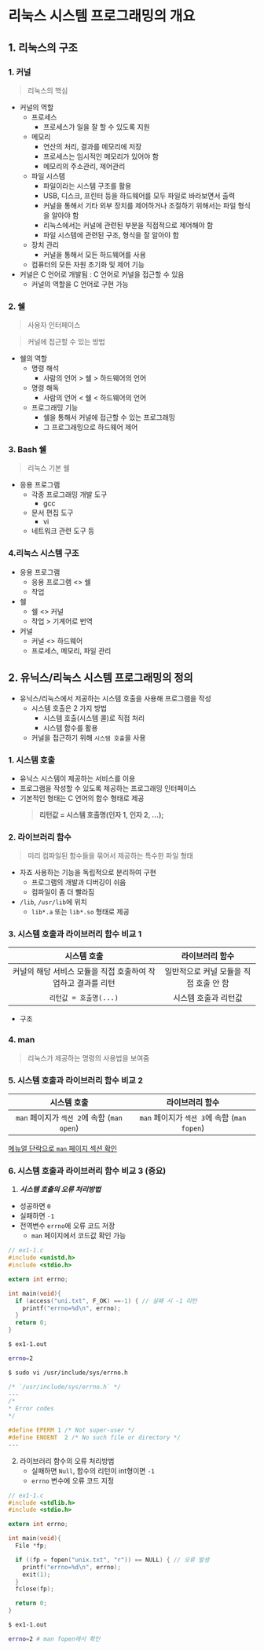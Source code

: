 # 리눅스 시스템 프로그래밍의 개요

## 1. 리눅스의 구조
### 1. 커널
> 리눅스의 핵심
- 커널의 역할
  - 프로세스
    - 프로세스가 일을 잘 할 수 있도록 지원
  - 메모리
    - 연산의 처리, 결과를 메모리에 저장
    - 프로세스는 임시적인 메모리가 있어야 함
    - 메모리의 주소관리, 제어관리
  - 파일 시스템
    - 파일이라는 시스템 구조를 활용
    - USB, 디스크, 프린터 등을 하드웨어를 모두 파일로 바라보면서 출력
    - 커널을 통해서 기타 외부 장치를 제어하거나 조절하기 위해서는 파일 형식을 알아야 함
    - 리눅스에서는 커널에 관련된 부분을 직접적으로 제어해야 함
    - 파일 시스템에 관련된 구조, 형식을 잘 알아야 함
  - 장치 관리
    - 커널을 통해서 모든 하드웨어를 사용
  - 컴퓨터의 모든 자원 초기화 및 제어 기능
- 커널은 C 언어로 개발됨 : C 언어로 커널을 접근할 수 있음
  - 커널의 역할을 C 언어로 구현 가능

### 2. 쉘
> 사용자 인터페이스

> 커널에 접근할 수 있는 방법
- 쉘의 역할
  - 명령 해석
    - 사람의 언어 > 쉘 > 하드웨어의 언어
  - 명령 해독
    - 사람의 언어 < 쉘 < 하드웨어의 언어
  - 프로그래밍 기능
    - 쉘을 통해서 커널에 접근할 수 있는 프로그래밍
    - 그 프로그래밍으로 하드웨어 제어

### 3. Bash 쉘
> 리눅스 기본 쉘
- 응용 프로그램
  - 각종 프로그래밍 개발 도구
    - gcc
  - 문서 편집 도구
    - vi
  - 네트워크 관련 도구 등

### 4.리눅스 시스템 구조
- 응용 프로그램
  - 응용 프로그램 <> 쉘
  - 작업
- 쉘   
  - 쉘 <> 커널
  - 작업 > 기계어로 번역
- 커널
  - 커널 <> 하드웨어
  - 프로세스, 메모리, 파일 관리

## 2. 유닉스/리눅스 시스템 프로그래밍의 정의
- 유닉스/리눅스에서 저공하는 시스템 호출을 사용해 프로그램을 작성
  - 시스템 호출은 2 가지 방법
    - 시스템 호출(시스템 콜)로 직접 처리
    - 시스템 함수를 활용
  - 커널을 접근하기 위해 `시스템 호출`을 사용

### 1. 시스템 호출
- 유닉스 시스템이 제공하는 서비스를 이용
- 프로그램을 작성할 수 있도록 제공하는 프로그래밍 인터페이스
- 기본적인 형태는 C 언어의 함수 형태로 제공
  > **리턴값 = 시스템 호출명(인자 1, 인자 2, ...);**

### 2. 라이브러리 함수
> 미리 컴파일된 함수들을 묶어서 제공하는 특수한 파일 형태
- 자죠 사용하는 기능을 독립적으로 분리하여 구현
  - 프로그램의 개발과 디버깅이 쉬움
  - 컴파일이 좀 더 빨라짐
- `/lib`, `/usr/lib`에 위치
  - `lib*.a` 또는 `lib*.so` 형태로 제공

### 3. 시스템 호출과 라이브러리 함수 비교 1
시스템 호출 | 라이브러리 함수 |
:---: | :---:|
커널의 해당 서비스 모듈을 직접 호출하여 작업하고 결과를 리턴 | 일반적으로 커널 모듈을 직접 호출 안 함
`리턴값 = 호출명(...)` | 시스템 호출과 리턴값

- 구조

### 4. man
> 리눅스가 제공하는 명령의 사용법을 보여줌

### 5. 시스템 호출과 라이브러리 함수 비교 2
시스템 호출 | 라이브러리 함수 |
:---: | :---:|
`man` 페이지가 `섹션 2`에 속함 (`man open`) | `man` 페이지가 `섹션 3`에 속함 (`man fopen`)

[메뉴얼 단락으로 `man` 페이지 섹션 확인 ](https://ko.wikipedia.org/wiki/Man_page#%EB%A7%A4%EB%89%B4%EC%96%BC_%EB%8B%A8%EB%9D%BD)

### 6. 시스템 호출과 라이브러리 함수 비교 3 (중요)
1. _**시스템 호출의 오류 처리방법**_ 
  - 성공하면 `0`
  - 실패하면 `-1`
  - 전역변수 `errno`에 오류 코드 저장
    - `man` 페이지에서 코드값 확인 가능
  
  ```c
  // ex1-1.c
  #include <unistd.h>
  #include <stdio.h>

  extern int errno;

  int main(void){
    if (access("uni.txt", F_OK) ==-1) { // 실패 시 -1 리턴
      printf("errno=%d\n", errno); 
    }
    return 0;
  }
  ```
  ```bash
  $ ex1-1.out
  
  errno=2

  $ sudo vi /usr/include/sys/errno.h
  ```
  ``` c
  /* `/usr/include/sys/errno.h` */ 
  ---
  /*
  * Error codes 
  */
  
  #define EPERM 1 /* Not super-user */
  #define ENOENT  2 /* No such file or directory */
  ---
  ```

2. 라이브러리 함수의 오류 처리방법
   - 실패하면 `Null`, 함수의 리턴이 int형이면 `-1`
   - `errno` 변수에 오류 코드 지정
  ```c
  // ex1-1.c
  #include <stdlib.h>
  #include <stdio.h>

  extern int errno;

  int main(void){
    File *fp;

    if ((fp = fopen("unix.txt", "r")) == NULL) { // 오류 발생
      printf("errno=%d\n", errno);    
      exit(1);
    }
    fclose(fp);

    return 0;
  }
  ```
  ```bash
  $ ex1-1.out

  errno=2 # man fopen에서 확인
  ```